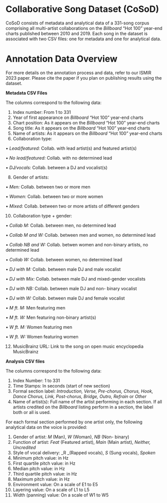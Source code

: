 # Collaborative Song Dataset (CoSoD)
CoSoD consists of metadata and analytical data of a 331-song corpus comprising all multi-artist collaborations on the _Billboard_ “Hot 100” year-end charts published between 2010 and 2019. Each song in the dataset is associated with two CSV files: one for metadata and one for analytical data. 

# Annotation Data Overview 

For more details on the annotation process and data, refer to our ISMIR 2023 paper. Please cite the paper if you plan on publishing results using the dataset. 

**Metadata CSV Files**

The columns correspond to the following data:
1.	Index number: From 1 to 331
2.	Year of first appearance on _Billboard_ “Hot 100” year-end charts
3.	Chart position: As it appears on the _Billboard_ “Hot 100” year-end charts 
4.	Song title: As it appears on the _Billboard_ “Hot 100” year-end charts 
5.	Name of artists: As it appears on the _Billboard_ “Hot 100” year-end charts 
6.	Collaboration type:
    
•	_Lead/featured:_ Collab. with lead artist(s) and featured artist(s) 

•	_No lead/featured:_ Collab. with no determined lead 

•	_DJ/vocals:_ Collab. between a DJ and vocalist(s) 

8.	Gender of artists:
   
•	_Men:_ Collab. between two or more men 

•	_Women:_ Collab. between two or more women 

•	_Mixed:_ Collab. between two or more artists of different genders 

10.	Collaboration type + gender:
    
•	_Collab M:_ Collab. between men, no determined lead 

•	_Collab M and W:_ Collab. between men and women, no determined lead 

•	_Collab NB and W:_ Collab. betwen women and non-binary artists, no determined lead 

•	_Collab W:_ Collab. between women, no determined lead 

•	_DJ with M:_ Collab. between male DJ and male vocalist 

•	_DJ with Mix:_ Collab. between male DJ and mixed-gender vocalists 

•	_DJ with NB:_ Collab. between male DJ and non- binary vocalist 

•	_DJ with W:_ Collab. between male DJ and female vocalist 

•	_M ft. M:_ Men featuring men 

•	_M ft. W:_ Men featuring non-binary artist(s) 

•	_W ft. M:_ Women featuring men 

•	_W ft. W:_ Women featuring women 

12.	MusicBrainz URL: Link to the song on open music encyclopedia MusicBrainz 

**Analysis CSV files**

The columns correspond to the following data:

1.	Index Number: 1 to 331
2.	Time Stamps: In seconds (start of new section)
3.	Formal section label: _Introduction, Verse, Pre-chorus, Chorus, Hook, Dance Chorus, Link, Post-chorus, Bridge, Outro, Refrain_ or _Other_
4.	Name of artist(s): Full name of the artist performing in each section. If all artists credited on the _Billboard_ listing perform in a section, the label both or all is used.

For each formal section performed by one artist only,  the following analytical data on the voice is provided:
1.	Gender of artist: _M_ (Man), _W_ (Woman), _NB_ (Non- binary) 
2.	Function of artist: _Feat_ (Featured artist), _Main_ (Main artist), _Neither, Uncredited_ 
3.	Style of vocal delivery: _R _(Rapped vocals), _S_ (Sung vocals), _Spoken_ 
4.	Minimum pitch value: in Hz
5.	First quartile pitch value: in Hz
6.	Median pitch value: in Hz
7.	Third quartile pitch value: in Hz
8.	Maximum pitch value: in Hz
9.	Environment value: On a scale of E1 to E5
10.	Layering value: On a scale of L1 to L5
11.	Width (panning) value: On a scale of W1 to W5





